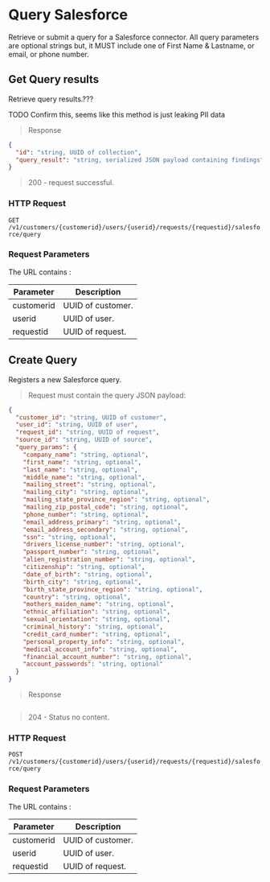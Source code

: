 # Query Salesforce

Retrieve or submit a query for a Salesforce connector. All query parameters are optional strings but, it MUST include one of First Name & Lastname, or email, or phone number.

## Get Query results

Retrieve query results.???

TODO Confirm this, seems like this method is just leaking PII data

> Response

```json
{
  "id": "string, UUID of collection",
  "query_result": "string, serialized JSON payload containing findings"
}
```

> 200 - request successful.

### HTTP Request

`GET /v1/customers/{customerid}/users/{userid}/requests/{requestid}/salesforce/query`

### Request Parameters

The URL contains :

| Parameter  | Description       |
| ---------- | ----------------- |
| customerid | UUID of customer. |
| userid     | UUID of user.     |
| requestid  | UUID of request.  |

## Create Query

Registers a new Salesforce query.

> Request must contain the query JSON payload:

```json
{
  "customer_id": "string, UUID of customer",
  "user_id": "string, UUID of user",
  "request_id": "string, UUID of request",
  "source_id": "string, UUID of source",
  "query_params": {
    "company_name": "string, optional",
    "first_name": "string, optional",
    "last_name": "string, optional",
    "middle_name": "string, optional",
    "mailing_street": "string, optional",
    "mailing_city": "string, optional",
    "mailing_state_province_region": "string, optional",
    "mailing_zip_postal_code": "string, optional",
    "phone_number": "string, optional",
    "email_address_primary": "string, optional",
    "email_address_secondary": "string, optional",
    "ssn": "string, optional",
    "drivers_license_number": "string, optional",
    "passport_number": "string, optional",
    "alien_registration_number": "string, optional",
    "citizenship": "string, optional",
    "date_of_birth": "string, optional",
    "birth_city": "string, optional",
    "birth_state_province_region": "string, optional",
    "country": "string, optional",
    "mothers_maiden_name": "string, optional",
    "ethnic_affiliation": "string, optional",
    "sexual_orientation": "string, optional",
    "criminal_history": "string, optional",
    "credit_card_number": "string, optional",
    "personal_property_info": "string, optional",
    "medical_account_info": "string, optional",
    "financial_account_number": "string, optional",
    "account_passwords": "string, optional"
  }
}
```

> Response

```

```

> 204 - Status no content.

### HTTP Request

`POST /v1/customers/{customerid}/users/{userid}/requests/{requestid}/salesforce/query`

### Request Parameters

The URL contains :

| Parameter  | Description       |
| ---------- | ----------------- |
| customerid | UUID of customer. |
| userid     | UUID of user.     |
| requestid  | UUID of request.  |
